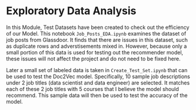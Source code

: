 # Exploratory Data Analysis 

In this Module, Test Datasets have been created to check out the efficiency of our Model. This notebook `Job_Posts_EDA.ipynb` examines the dataset of 
job posts from Glassdoor. It finds that there are issues in this dataset, such as duplicate rows and adverstisements mixed in. However, because
only a small portion of this data is used for testing out the recommender model, these issues will not affect the project and do not need to be fixed here.

Later a small set of labeled data is taken in `Create_Test_Set.ipynb` that can be used to test the Doc2Vec model. Specifically, 10 sample job descriptions under 2 job titles (data scientist and data 
engineer) are selected. It matches each of these 2 job titles with 5 courses that I believe the model should recommend. 
This sample data will then be used to test the accuracy of the model.

